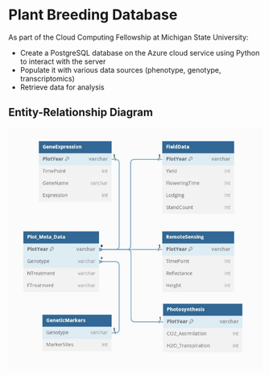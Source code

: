 # Plant Breeding Database

As part of the Cloud Computing Fellowship at Michigan State University:  
 - Create a PostgreSQL database on the Azure cloud service using Python to interact with the server
 - Populate it with various data sources (phenotype, genotype, transcriptomics)
 - Retrieve data for analysis


## Entity-Relationship Diagram
![Proposed ERD of real data types.](Supplemental/DataBase_ERD.JPG)
